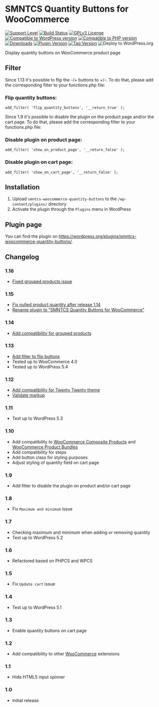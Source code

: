 # SMNTCS Quantity Buttons for WooCommerce

[![Support Level](https://img.shields.io/badge/support-active-green.svg)](#support-level)
[![Build Status](https://api.travis-ci.com/nielslange/smntcs-woocommerce-quantity-buttons.svg?branch=master)](https://api.travis-ci.com/nielslange/smntcs-woocommerce-quantity-buttons)
[![GPLv3 License](https://img.shields.io/github/license/nielslange/smntcs-woocommerce-quantity-buttons.svg)](https://www.gnu.org/licenses/gpl.html)
[![Compatible to WordPress version](https://plugintests.com/plugins/smntcs-woocommerce-quantity-buttons/wp-badge.svg)](https://plugintests.com/plugins/smntcs-woocommerce-quantity-buttons/latest)
[![Compatible to PHP version](https://plugintests.com/plugins/smntcs-woocommerce-quantity-buttons/php-badge.svg)](https://plugintests.com/plugins/smntcs-woocommerce-quantity-buttons/latest)
[![Downloads](https://img.shields.io/wordpress/plugin/dt/smntcs-woocommerce-quantity-buttons.svg)](https://wordpress.org/plugins/smntcs-woocommerce-quantity-buttons/)
[![Plugin Version](https://img.shields.io/wordpress/plugin/v/smntcs-woocommerce-quantity-buttons.svg)](https://wordpress.org/plugins/smntcs-woocommerce-quantity-buttons/)
[![Tag Version](https://img.shields.io/github/tag/nielslange/smntcs-woocommerce-quantity-buttons.svg)](https://wordpress.org/plugins/smntcs-woocommerce-quantity-buttons/)
![Deploy to WordPress.org](https://github.com/nielslange/smntcs-woocommerce-quantity-buttons/workflows/Deploy%20to%20WordPress.org/badge.svg)

Display quantity buttons on WooCommerce product page

## Filter

Since 1.13 it's possible to flip the -/+ buttons to +/-. To do that, please add the corresponding filter to your functions.php file:

### Flip quantity buttons:

```
add_filter( 'flip_quantity_buttons', '__return_true' );
```

Since 1.9 it's possible to disable the plugin on the product page and/or the cart page. To do that, please add the corresponding filter to your functions.php file:

### Disable plugin on product page:

```
add_filter( 'show_on_product_page', '__return_false' );
```

### Disable plugin on cart page:

```
add_filter( 'show_on_cart_page', '__return_false' );
```

## Installation

1. Upload `smntcs-woocommerce-quantity-buttons` to the `/wp-content/plugins/` directory
2. Activate the plugin through the `Plugins` menu in WordPress

## Plugin page

You can find the plugin on https://wordpress.org/plugins/smntcs-woocommerce-quantity-buttons/.

## Changelog

### 1.16
* [Fixed grouped products issue](https://github.com/nielslange/smntcs-woocommerce-quantity-buttons/issues/21)

### 1.15
* [Fix nulled product quantity after release 1.14](https://github.com/nielslange/smntcs-woocommerce-quantity-buttons/issues/24)
* [Rename plugin to "SMNTCS Quantity Buttons for WooCommerce"](https://github.com/nielslange/smntcs-woocommerce-quantity-buttons/issues/25)

### 1.14
* [Add compatibility for grouped products](https://github.com/nielslange/smntcs-woocommerce-quantity-buttons/issues/21)

### 1.13
* [Add filter to flip buttons](https://github.com/nielslange/smntcs-woocommerce-quantity-buttons/issues/17)
* Tested up to WooCommerce 4.0
* Tested up to WordPress 5.4

### 1.12
* [Add compatibility for Twenty Twenty theme](https://github.com/nielslange/smntcs-woocommerce-quantity-buttons/issues/11)
* [Validate markup](https://github.com/nielslange/smntcs-woocommerce-quantity-buttons/issues/10)

### 1.11
* Test up to WordPress 5.3

### 1.10
* Add compatibility to [WooCommerce Composite Products](https://woocommerce.com/products/composite-products/) and [WooCommerce Product Bundles](https://woocommerce.com/products/product-bundles/)
* Add compatibility for steps
* Add button class for styling purposes
* Adjust styling of quantity field on cart page

### 1.9
* Add filter to disable the plugin on product and/or cart page

### 1.8
* Fix `Maximum and minimum` issue

### 1.7
* Checking maximum and minimum when adding or removing quantity
* Test up to WordPress 5.2

### 1.6
* Refactored based on PHPCS and WPCS

### 1.5
* Fix `Update cart` issue

### 1.4
* Test up to WordPress 5.1

### 1.3
* Enable quantity buttons on cart page

### 1.2
* Add compatibility to other [WooCommerce](https://wordpress.org/plugins/woocommerce/) extensions

### 1.1
* Hide HTML5 input spinner

### 1.0
* Initial release
